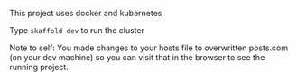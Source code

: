 This project uses docker and kubernetes

Type ```skaffold dev``` to run the cluster

Note to self: You made changes to your hosts file to overwritten posts.com (on your dev machine) so you can visit that in the browser to see the running project.